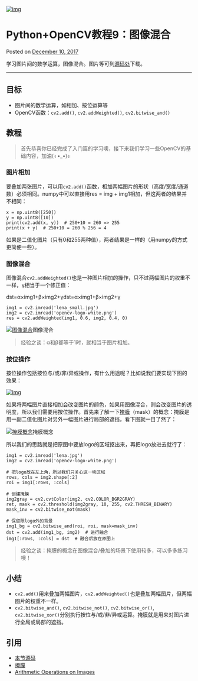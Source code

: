 [![img](http://pic.ex2tron.top/cv2_image_blending_6_4.jpg)](http://pic.ex2tron.top/cv2_image_blending_6_4.jpg)

# Python+OpenCV教程9：图像混合

Posted on [December 10, 2017](http://ex2tron.wang/opencv-python-image-blending/)

学习图片间的数学运算，图像混合。图片等可到[源码处](http://ex2tron.wang/opencv-python-image-blending/#%E5%BC%95%E7%94%A8)下载。

------

## 目标

- 图片间的数学运算，如相加、按位运算等
- OpenCV函数：`cv2.add()`, `cv2.addWeighted()`, `cv2.bitwise_and()`

## 教程

> 首先恭喜你已经完成了入门篇的学习噢，接下来我们学习一些OpenCV的基础内容，加油(ง •_•)ง

### 图片相加

要叠加两张图片，可以用`cv2.add()`函数，相加两幅图片的形状（高度/宽度/通道数）必须相同。numpy中可以直接用res = img + img1相加，但这两者的结果并不相同：

```
x = np.uint8([250])
y = np.uint8([10])
print(cv2.add(x, y))  # 250+10 = 260 => 255
print(x + y)  # 250+10 = 260 % 256 = 4
```

如果是二值化图片（只有0和255两种值），两者结果是一样的（用numpy的方式更简便一些）。

### 图像混合

图像混合`cv2.addWeighted()`也是一种图片相加的操作，只不过两幅图片的权重不一样，γ相当于一个修正值：



dst=α×img1+β×img2+γdst=α×img1+β×img2+γ



```
img1 = cv2.imread('lena_small.jpg')
img2 = cv2.imread('opencv-logo-white.png')
res = cv2.addWeighted(img1, 0.6, img2, 0.4, 0)
```

[![图像混合](http://pic.ex2tron.top/cv2_image_blending_6_4.jpg)](http://pic.ex2tron.top/cv2_image_blending_6_4.jpg)图像混合

> 经验之谈：α和β都等于1时，就相当于图片相加。

### 按位操作

按位操作包括按位与/或/非/异或操作，有什么用途呢？比如说我们要实现下图的效果：

[![img](http://pic.ex2tron.top/cv2_bitwise_operations_demo.jpg)](http://pic.ex2tron.top/cv2_bitwise_operations_demo.jpg)

如果将两幅图片直接相加会改变图片的颜色，如果用图像混合，则会改变图片的透明度，所以我们需要用按位操作。首先来了解一下[掩膜](https://baike.baidu.com/item/%E6%8E%A9%E8%86%9C/8544392?fr=aladdin)（mask）的概念：掩膜是用一副二值化图片对另外一幅图片进行局部的遮挡，看下图就一目了然了：

[![掩膜概念](http://pic.ex2tron.top/cv2_understand_mask.jpg)](http://pic.ex2tron.top/cv2_understand_mask.jpg)掩膜概念

所以我们的思路就是把原图中要放logo的区域抠出来，再把logo放进去就行了：

```
img1 = cv2.imread('lena.jpg')
img2 = cv2.imread('opencv-logo-white.png')

# 把logo放在左上角，所以我们只关心这一块区域
rows, cols = img2.shape[:2]
roi = img1[:rows, :cols]

# 创建掩膜
img2gray = cv2.cvtColor(img2, cv2.COLOR_BGR2GRAY)
ret, mask = cv2.threshold(img2gray, 10, 255, cv2.THRESH_BINARY)
mask_inv = cv2.bitwise_not(mask)

# 保留除logo外的背景
img1_bg = cv2.bitwise_and(roi, roi, mask=mask_inv)
dst = cv2.add(img1_bg, img2)  # 进行融合
img1[:rows, :cols] = dst  # 融合后放在原图上
```

> 经验之谈：掩膜的概念在图像混合/叠加的场景下使用较多，可以多多练习噢！

## 小结

- `cv2.add()`用来叠加两幅图片，`cv2.addWeighted()`也是叠加两幅图片，但两幅图片的权重不一样。
- `cv2.bitwise_and()`, `cv2.bitwise_not()`, `cv2.bitwise_or()`, `cv2.bitwise_xor()`分别执行按位与/或/非/异或运算。掩膜就是用来对图片进行全局或局部的遮挡。

## 引用

- [本节源码](https://github.com/ex2tron/OpenCV-Python-Tutorial/tree/master/09.%20%E5%9B%BE%E5%83%8F%E6%B7%B7%E5%90%88)
- [掩膜](https://baike.baidu.com/item/%E6%8E%A9%E8%86%9C/8544392?fr=aladdin)
- [Arithmetic Operations on Images](http://opencv-python-tutroals.readthedocs.io/en/latest/py_tutorials/py_core/py_image_arithmetics/py_image_arithmetics.html)